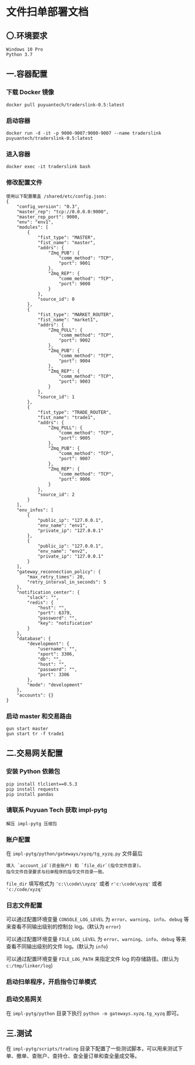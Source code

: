 # 文件扫单部署文档

## 〇.环境要求

    Windows 10 Pro
    Python 3.7

## 一.容器配置

### 下载 Docker 镜像

    docker pull puyuantech/traderslink-0.5:latest

### 启动容器

    docker run -d -it -p 9000-9007:9000-9007 --name traderslink puyuantech/traderslink-0.5:latest

### 进入容器

    docker exec -it traderslink bash

### 修改配置文件

    使用以下配置覆盖 /shared/etc/config.json:
    {
        "config_version": "0.3",
        "master_rep": "tcp://0.0.0.0:9000",
        "master_rep_port": 9000,
        "env": "env1",
        "modules": [
            {
                "fist_type": "MASTER",
                "fist_name": "master",
                "addrs": {
                    "Zmq_PUB": {
                        "comm_method": "TCP",
                        "port": 9001
                    },
                    "Zmq_REP": {
                        "comm_method": "TCP",
                        "port": 9000
                    }
                },
                "source_id": 0
            },
            {
                "fist_type": "MARKET_ROUTER",
                "fist_name": "market1",
                "addrs": {
                    "Zmq_PULL": {
                        "comm_method": "TCP",
                        "port": 9002
                    },
                    "Zmq_PUB": {
                        "comm_method": "TCP",
                        "port": 9004
                    },
                    "Zmq_REP": {
                        "comm_method": "TCP",
                        "port": 9003
                    }
                },
                "source_id": 1
            },
            {
                "fist_type": "TRADE_ROUTER",
                "fist_name": "trade1",
                "addrs": {
                    "Zmq_PULL": {
                        "comm_method": "TCP",
                        "port": 9005
                    },
                    "Zmq_PUB": {
                        "comm_method": "TCP",
                        "port": 9007
                    },
                    "Zmq_REP": {
                        "comm_method": "TCP",
                        "port": 9006
                    }
                },
                "source_id": 2
            }
        ],
        "env_infos": [
            {
                "public_ip": "127.0.0.1",
                "env_name": "env1",
                "private_ip": "127.0.0.1"
            },
            {
                "public_ip": "127.0.0.1",
                "env_name": "env2",
                "private_ip": "127.0.0.1"
            }
        ],
        "gateway_reconnection_policy": {
            "max_retry_times": 20,
            "retry_interval_in_seconds": 5
        },
        "notification_center": {
            "slack": "",
            "redis": {
                "host": "",
                "port": 6379,
                "password": "",
                "key": "notification"
            }
        },
        "database": {
            "development": {
                "username": "",
                "xport": 3306,
                "db": "",
                "host": "",
                "password": "",
                "port": 3306
            },
            "mode": "development"
        },
        "accounts": {}
    }

### 启动 master 和交易路由

    gun start master
    gun start tr -f trade1

## 二.交易网关配置

### 安装 Python 依赖包

    pip install tlclient==0.5.3
    pip install requests
    pip install pandas

### 请联系 Puyuan Tech 获取 impl-pytg

    解压 impl-pytg 压缩包

### 账户配置

在 `impl-pytg/python/gateways/xyzq/tg_xyzq.py` 文件最后

    填入 `account_id`(资金账户) 和 `file_dir`(指令文件目录)。
    指令文件目录要求与扫单程序的指令文件目录一致。

`file_dir` 填写格式为 `'c:\\code\\xyzq'` 或者 `r'c:\code\xyzq'` 或者 `'c:/code/xyzq'`

### 日志文件配置

可以通过配置环境变量 `CONSOLE_LOG_LEVEL` 为 `error`、`warning`、`info`、`debug` 等来查看不同输出级别的控制台 log。(默认为 `error`)

可以通过配置环境变量 `FILE_LOG_LEVEL` 为 `error`、`warning`、`info`、`debug` 等来查看不同输出级别的文件 log。(默认为 `info`)

可以通过配置环境变量 `FILE_LOG_PATH` 来指定文件 log 的存储路径。(默认为 `c:/tmp/linker/log`)

### 启动扫单程序，开启指令订单模式

### 启动交易网关

在 `impl-pytg/python` 目录下执行 `python -m gateways.xyzq.tg_xyzq` 即可。

## 三.测试

在 `impl-pytg/scripts/trading` 目录下配置了一些测试脚本，可以用来测试下单、撤单、查账户、查持仓、查全量订单和查全量成交等。
